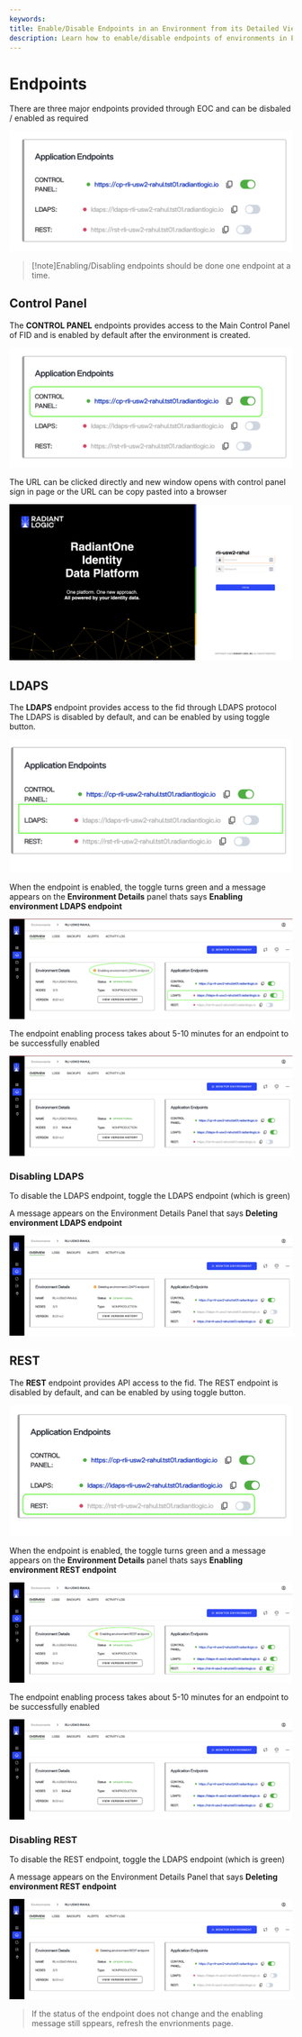 ```yaml
---
keywords:
title: Enable/Disable Endpoints in an Environment from its Detailed View
description: Learn how to enable/disable endpoints of environments in Environment Operations Center.
---
```



# Endpoints

There are three major endpoints provided through EOC and can be disbaled / enabled as required

![image description](images/endpoints.png)

> [!note]Enabling/Disabling endpoints should be done one endpoint at a time.

## Control Panel

The **CONTROL PANEL** endpoints provides access to the Main Control Panel of FID and is enabled by default after the environment is created.

![image description](images/cp-endpoint.png)

The URL can be clicked directly and new window opens with control panel sign in page or the URL can be copy pasted into a browser

![image description](images/cp-login-page.png)



## LDAPS

The **LDAPS** endpoint provides access to the fid through LDAPS protocol
The LDAPS is disabled by default, and can be enabled by using toggle button.

![image description](images/ldaps.png)

When the endpoint is enabled, the toggle turns green and a message appears on the **Environment Details** panel thats says **Enabling environment LDAPS endpoint**


![image description](images/enable-ldaps.png)

The endpoint enabling process takes about 5-10 minutes for an endpoint to be successfully enabled


![image description](images/enable-ldaps-confirmation.png)


### Disabling LDAPS

To disable the LDAPS endpoint, toggle the LDAPS endpoint (which is green)

A message appears on the Environment Details Panel that says **Deleting environment LDAPS endpoint**

![image description](images/delete-ldaps.png)

## REST

The **REST** endpoint provides API access to the fid.
The REST endpoint is disabled by default, and can be enabled by using toggle button.

![image description](images/rest.png)

When the endpoint is enabled, the toggle turns green and a message appears on the **Environment Details** panel thats says **Enabling environment REST endpoint**

![image description](images/enable-rest.png)

The endpoint enabling process takes about 5-10 minutes for an endpoint to be successfully enabled

![image description](images/enable-rest-confirmation.png)

### Disabling REST

To disable the REST endpoint, toggle the LDAPS endpoint (which is green)

A message appears on the Environment Details Panel that says **Deleting environment REST endpoint**

![image description](images/delete-rest.png)

> If the status of the endpoint does not change and the enabling message still sppears, refresh the envrionments page.
